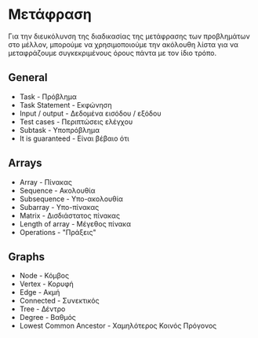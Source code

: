 # Μετάφραση
Για την διευκόλυνση της διαδικασίας της μετάφρασης των προβλημάτων στο μέλλον, μπορούμε να χρησιμοποιούμε την ακόλουθη λίστα για να μεταφράζουμε συγκεκριμένους όρους πάντα με τον ίδιο τρόπο.

## General
- Task - Πρόβλημα
- Task Statement - Εκφώνηση
- Input / output - Δεδομένα εισόδου / εξόδου
- Test cases - Περιπτώσεις ελέγχου
- Subtask - Υποπρόβλημα
- It is guaranteed - Είναι βέβαιο ότι

## Arrays
- Array - Πίνακας
- Sequence - Ακολουθία
- Subsequence - Υπο-ακολουθία
- Subarray - Υπο-πίνακας
- Matrix - Δισδιάστατος πίνακας
- Length of array - Μέγεθος πίνακα
- Operations - "Πράξεις"

## Graphs
- Node - Κόμβος
- Vertex - Κορυφή
- Edge - Ακμή
- Connected - Συνεκτικός
- Tree - Δέντρο
- Degree - Βαθμός
- Lowest Common Ancestor - Χαμηλότερος Κοινός Πρόγονος

